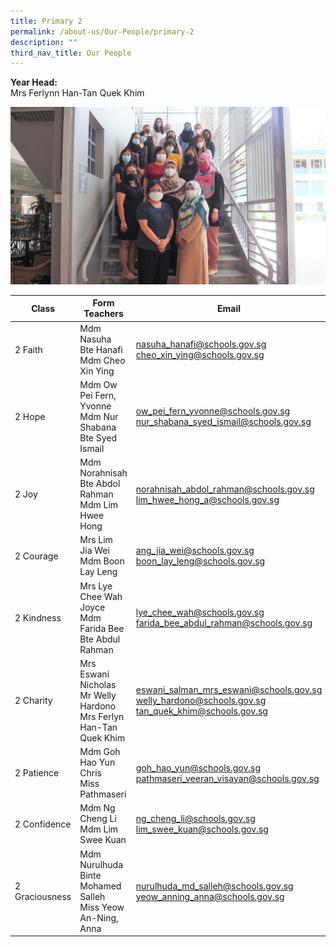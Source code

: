 ```yaml
---
title: Primary 2
permalink: /about-us/Our-People/primary-2
description: ""
third_nav_title: Our People
---
```

**Year Head:**  <br>
Mrs Ferlynn Han-Tan Quek Khim

![](/images/Primary%202.jpeg)



| Class | Form Teachers | Email |
| -------- | -------- | -------- |
| 2 Faith     | Mdm Nasuha Bte Hanafi<br>Mdm Cheo Xin Ying     | [nasuha\_hanafi@schools.gov.sg](mailto:nasuha_hanafi@schools.gov.sg)<br>[cheo\_xin\_ying@schools.gov.sg](mailto:cheo_xin_ying@schools.gov.sg)|
|2 Hope| Mdm Ow Pei Fern, Yvonne<br>Mdm Nur Shabana Bte Syed Ismail| [ow\_pei\_fern\_yvonne@schools.gov.sg](mailto:ow_pei_fern_yvonne@schools.gov.sg)<br>[nur\_shabana\_syed\_ismail@schools.gov.sg](mailto:nur_shabana_syed_ismail@schools.gov.sg)
|2 Joy| Mdm Norahnisah Bte Abdol Rahman<br>Mdm Lim Hwee Hong|[norahnisah\_abdol\_rahman@schools.gov.sg](mailto:norahnisah_abdol_rahman@schools.gov.sg)<br>[lim\_hwee\_hong\_a@schools.gov.sg](mailto:lim_hwee_hong_a@schools.gov.sg)
| 2 Courage| Mrs Lim Jia Wei<br>Mdm Boon Lay Leng| [ang\_jia\_wei@schools.gov.sg](mailto:ang_jia_wei@schools.gov.sg)<br>[boon\_lay\_leng@schools.gov.sg](mailto:boon_lay_leng@schools.gov.sg)
|2 Kindness| Mrs Lye Chee Wah Joyce<br>Mdm Farida Bee Bte Abdul Rahman|[lye\_chee\_wah@schools.gov.sg](mailto:lye_chee_wah@schools.gov.sg)<br>[farida\_bee\_abdul\_rahman@schools.gov.sg](mailto:farida_bee_abdul_rahman@schools.gov.sg)
|2 Charity|Mrs Eswani Nicholas<br>Mr Welly Hardono<br>Mrs Ferlyn Han-Tan Quek Khim| [eswani\_salman\_mrs\_eswani@schools.gov.sg](mailto:eswani_salman_mrs_eswani@schools.gov.sg)<br>[welly\_hardono@schools.gov.sg](mailto:welly_hardono@schools.gov.sg)<br>[tan\_quek\_khim@schools.gov.sg](mailto:tan_quek_khim@schools.gov.sg)
|2 Patience| Mdm Goh Hao Yun Chris<br>Miss Pathmaseri| [goh\_hao\_yun@schools.gov.sg](mailto:goh_hao_yun@schools.gov.sg)<br>[pathmaseri\_veeran\_visayan@schools.gov.sg](mailto:pathmaseri_veeran_visayan@schools.gov.sg)
|2 Confidence| Mdm Ng Cheng Li<br>Mdm Lim Swee Kuan| [ng\_cheng\_li@schools.gov.sg](mailto:ng_cheng_li@schools.gov.sg)<br>[lim\_swee\_kuan@schools.gov.sg](mailto:lim_swee_kuan@schools.gov.sg)
|2 Graciousness| Mdm Nurulhuda Binte Mohamed Salleh<br>Miss Yeow An-Ning, Anna|[nurulhuda\_md\_salleh@schools.gov.sg](mailto:nurulhuda_md_salleh@schools.gov.sg)<br>[yeow\_anning\_anna@schools.gov.sg](mailto:yeow_anning_anna@schools.gov.sg)


